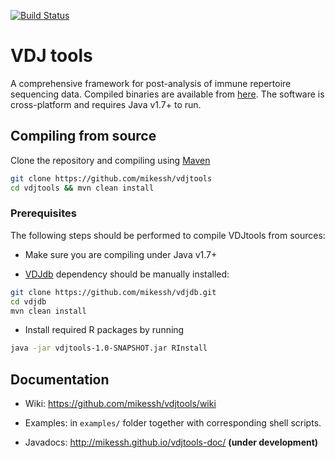 [![Build Status](https://travis-ci.org/mikessh/vdjtools.svg?branch=master)](https://travis-ci.org/mikessh/vdjtools)

# VDJ tools

A comprehensive framework for post-analysis of immune repertoire sequencing data.
Compiled binaries are available from [here](https://github.com/mikessh/vdjtools/releases/latest).
The software is cross-platform and requires Java v1.7+ to run.

## Compiling from source

Clone the repository and compiling using [Maven](maven.apache.org)

```bash
git clone https://github.com/mikessh/vdjtools
cd vdjtools && mvn clean install
```

### Prerequisites

The following steps should be performed to compile VDJtools from sources:

* Make sure you are compiling under Java v1.7+

* [VDJdb](https://github.com/mikessh/vdjdb) dependency should be manually installed:

```bash
git clone https://github.com/mikessh/vdjdb.git
cd vdjdb
mvn clean install
```

* Install required R packages by running 
```bash
java -jar vdjtools-1.0-SNAPSHOT.jar RInstall
```

## Documentation

* Wiki: https://github.com/mikessh/vdjtools/wiki

* Examples: in `examples/` folder together with corresponding shell scripts.

* Javadocs: http://mikessh.github.io/vdjtools-doc/ **(under development)**